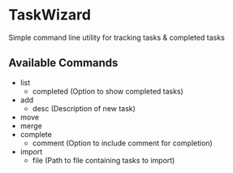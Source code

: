 # TaskWizard
Simple command line utility for tracking tasks & completed tasks

## Available Commands
- list
	- completed (Option to show completed tasks)
- add
	- desc (Description of new task)
- move
- merge
- complete
	- comment (Option to include comment for completion)
- import
	- file (Path to file containing tasks to import)
